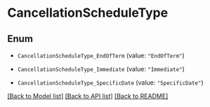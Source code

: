# CancellationScheduleType

## Enum


* `CancellationScheduleType_EndOfTerm` (value: `"EndOfTerm"`)

* `CancellationScheduleType_Immediate` (value: `"Immediate"`)

* `CancellationScheduleType_SpecificDate` (value: `"SpecificDate"`)


[[Back to Model list]](../README.md#documentation-for-models) [[Back to API list]](../README.md#documentation-for-api-endpoints) [[Back to README]](../README.md)


